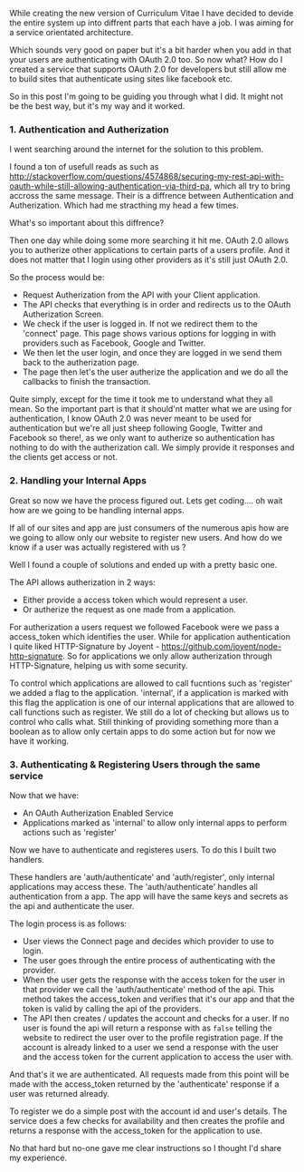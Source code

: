 While creating the new version of Curriculum Vitae I have decided to devide the entire system up into diffrent parts that each have a job. I was aiming for a service orientated architecture.

Which sounds very good on paper but it's a bit harder when you add in that your users are authenticating with OAuth 2.0 too. So now what? How do I created a service that supports OAuth 2.0 for developers but still allow me to build sites that authenticate using sites like facebook etc.

So in this post I'm going to be guiding you through what I did. It might not be the best way, but it's my way and it worked.

### 1. Authentication and Autherization

I went searching around the internet for the solution to this problem.

I found a ton of usefull reads as such as http://stackoverflow.com/questions/4574868/securing-my-rest-api-with-oauth-while-still-allowing-authentication-via-third-pa, which all try to bring accross the same message. Their is a diffrence between Authentication and Autherization. Which had me stracthing my head a few times.

What's so important about this diffrence?

Then one day while doing some more searching it hit me. OAuth 2.0 allows you to autherize other applications to certain parts of a users profile. And it does not matter that I login using other providers as it's still just OAuth 2.0. 

So the process would be:
* Request Autherization from the API with your Client application.
* The API checks that everything is in order and redirects us to the OAuth Autherization Screen.
* We check if the user is logged in. If not we redirect them to the 'connect' page. This page shows various options for logging in with providers such as Facebook, Google and Twitter.
* We then let the user login, and once they are logged in we send them back to the autherization page.
* The page then let's the user autherize the application and we do all the callbacks to finish the transaction.

Quite simply, except for the time it took me to understand what they all mean. So the important part is that it should'nt matter what we are using for authentication, I know OAuth 2.0 was never meant to be used for authentication but we're all just sheep following Google, Twitter and Facebook so there!, as we only want to autherize so authentication has nothing to do with the autherization call. We simply provide it responses and the clients get access or not.

### 2. Handling your Internal Apps

Great so now we have the process figured out. Lets get coding.... oh wait how are we going to be handling internal apps.

If all of our sites and app are just consumers of the numerous apis how are we going to allow only our website to register new users. And how do we know if a user was actually registered with us ?

Well I found a couple of solutions and ended up with a pretty basic one.

The API allows autherization in 2 ways:
* Either provide a access token which would represent a user.
* Or autherize the request as one made from a application.

For autherization a users request we followed Facebook were we pass a access_token which identifies the user. While for application authentication I quite liked HTTP-Signature by Joyent - https://github.com/joyent/node-http-signature. So for applications we only allow autherization through HTTP-Signature, helping us with some security. 

To control which applications are allowed to call fucntions such as 'register' we added a flag to the application. 'internal', if a application is marked with this flag the application is one of our internal applications that are allowed to call functions such as register. We still do a lot of checking but allows us to control who calls what. Still thinking of providing something more than a boolean as to allow only certain apps to do some action but for now we have it working.

### 3. Authenticating & Registering Users through the same service

Now that we have:

* An OAuth Autherization Enabled Service
* Applications marked as 'internal' to allow only internal apps to perform actions such as 'register'

Now we have to authenticate and registeres users. To do this I built two handlers.

These handlers are 'auth/authenticate' and 'auth/register', only internal applications may access these. The 'auth/authenticate' handles all authentication from a app. The app will have the same keys and secrets as the api and authenticate the user. 

The login process is as follows:
* User views the Connect page and decides which provider to use to login.
* The user goes through the entire process of authenticating with the provider.
* When the user gets the response with the access token for the user in that provider we call the 'auth/authenticate' method of the api. This method takes the access_token and verifies that it's our app and that the token is valid by calling the api of the providers.
* The API then creates / updates the account and checks for a user. If no user is found the api will return a response with as <code>false</code> telling the website to redirect the user over to the profile registration page. If the account is already linked to a user we send a response with the user and the access token for the current application to access the user with.

And that's it we are authenticated. All requests made from this point will be made with the access_token returned by the 'authenticate' response if a user was returned already.

To register we do a simple post with the account id and user's details. The service does a few checks for availability and then creates the profile and returns a response with the access_token for the application to use.

No that hard but no-one gave me clear instructions so I thought I'd share my experience.
